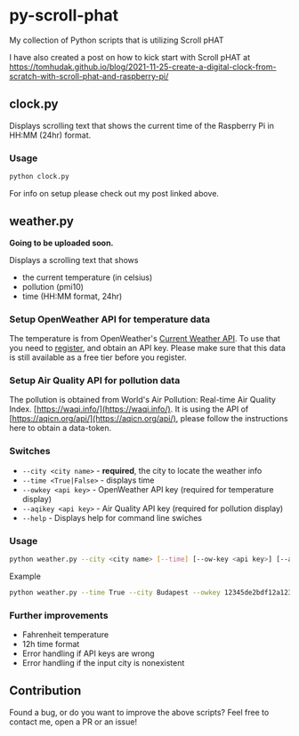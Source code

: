 # py-scroll-phat
My collection of Python scripts that is utilizing Scroll pHAT

I have also created a post on how to kick start with Scroll pHAT at https://tomhudak.github.io/blog/2021-11-25-create-a-digital-clock-from-scratch-with-scroll-phat-and-raspberry-pi/

## clock.py

Displays scrolling text that shows the current time of the Raspberry Pi in HH:MM (24hr) format.

### Usage

```bash
python clock.py
```

For info on setup please check out my post linked above.

## weather.py
**Going to be uploaded soon.**

Displays a scrolling text that shows 
- the current temperature (in celsius) 
- pollution (pmi10)
- time (HH:MM format, 24hr)

### Setup OpenWeather API for temperature data

The temperature is from OpenWeather's [Current Weather API](https://openweathermap.org/api). To use that you need to [register](https://home.openweathermap.org/users/sign_up), and obtain an API key. Please make sure that this data is still available as a free tier before you register.

### Setup Air Quality API for pollution data

The pollution is obtained from World's Air Pollution: Real-time Air Quality Index. [https://waqi.info/](https://waqi.info/). It is using the API of [https://aqicn.org/api/](https://aqicn.org/api/), please follow the instructions here to obtain a data-token.

### Switches

- `--city <city name>` - **required**, the city to locate the weather info
- `--time <True|False>` - displays time
- `--owkey <api key>` - OpenWeather API key (required for temperature display)
- `--aqikey <api key>` - Air Quality API key (required for pollution display)
- `--help` - Displays help for command line swiches

### Usage

```bash
python weather.py --city <city name> [--time] [--ow-key <api key>] [--aqi-key <api key>]
```

Example
```bash
python weather.py --time True --city Budapest --owkey 12345de2bdf12a123e456acc5a2c3dea --aqikey aff3ea0e8e12a34d2b9a9455bf3bcf1234f6da7a
```

### Further improvements
- Fahrenheit temperature
- 12h time format
- Error handling if API keys are wrong
- Error handling if the input city is nonexistent

## Contribution

Found a bug, or do you want to improve the above scripts? Feel free to contact me, open a PR or an issue!
